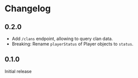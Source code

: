 # Changelog

## 0.2.0
- Add `/clans` endpoint, allowing to query clan data.
- Breaking: Rename `playerStatus` of Player objects to `status`.

## 0.1.0
Initial release
